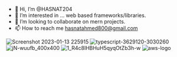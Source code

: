 - 👋 Hi, I’m @HASNAT204
- 👀 I’m interested in ... web based frameworks/libraries.
- 💞️ I’m looking to collaborate on mern projects. 
- 📫 How to reach me hasnatahmed800@gmail.com

![Screenshot 2023-01-13 225915](https://user-images.githubusercontent.com/69316523/212485831-ed624874-75aa-4d45-b936-c62ce74f6d59.png)
![typescript-3629120-3030260](https://user-images.githubusercontent.com/69316523/212486523-47013989-ec5a-49a2-9752-64a368c0f257.png)
![jN-wuufb_400x400](https://user-images.githubusercontent.com/69316523/212486329-bf93740a-2a92-4e9a-a8e0-530fdbedb058.jpg)
![1_R4c8lHBHuH5qyqOtZb3h-w](https://user-images.githubusercontent.com/69316523/212486334-f167843a-00c4-4349-b91b-9c4ecbec0d20.png)
![aws-logo](https://user-images.githubusercontent.com/69316523/212486338-34620b61-1e24-47a0-b79e-fa952ff72b8e.png)
